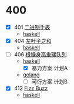 # 400

- [x] 401 [二进制手表](./lc/401.md)
    * [haskell](./hs/src/Q400/Q401.hs)
- [x] 404 [左叶子之和](./lc/404.md)
    * [haskell](./hs/src/Q400/Q404.hs)
- [ ] 406 [根据身高重建队列](./lc/406.md)
    * [haskell](./hs/src/Q400/Q406.hs)
        - [x] 暴力方案 计划A
    * [golang](./golang/q400/q406.go)
        - [ ] 可行方案 计划B
- [x] 412 [Fizz Buzz](./lc/412.md)
    * [haskell](./hs/src/Q400/Q406.hs)

